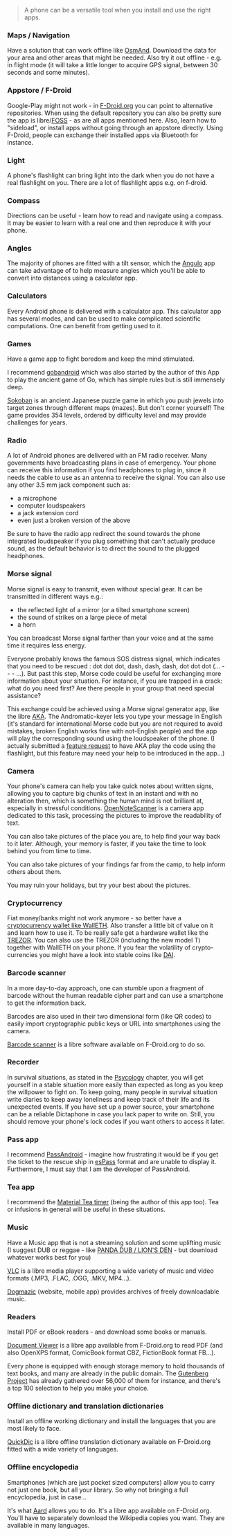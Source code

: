 > A phone can be a versatile tool when you install and use the right apps. 

### Maps / Navigation

Have a solution that can work offline like [OsmAnd](http://osmand.net). Download the data for your area and other areas that might be needed. Also try it out offline - e.g. in flight mode (it will take a little longer to acquire GPS signal, between 30 seconds and some minutes). 

### Appstore / F-Droid

Google-Play might not work - in [F-Droid.org](http://fdroid.org) you can point to alternative repositories. When using the default repository you can also be pretty sure the app is libre/[FOSS](https://en.wikipedia.org/wiki/Free_and_open-source_software) - as are all apps mentioned here.  Also, learn how to "sideload", or install apps without going through an appstore directly. Using F-Droid, people can exchange their installed apps via Bluetooth for instance.

### Light 

A phone's flashlight can bring light into the dark when you do not have a real flashlight on you. There are a lot of flashlight apps e.g. on f-droid.

### Compass

Directions can be useful - learn how to read and navigate using a compass. It may be easier to learn with a real one and then reproduce it with your phone.

### Angles

The majority of phones are fitted with a tilt sensor, which the [Angulo](https://www.domob.eu/projects/angulo.php) app can take advantage of to help measure angles which you'll be able to convert into distances using a calculator app.

### Calculators

Every Android phone is delivered with a calculator app. This calculator app has several modes, and can be used to make complicated scientific computations. One can benefit from getting used to it.

### Games

Have a game app to fight boredom and keep the mind stimulated.

I recommend [gobandroid](https://github.com/ligi/gobandroid) which was also started by the author of this App to play the ancient game of Go, which has simple rules but is still immensely deep.

[Sokoban](https://github.com/mobilepearls/com.mobilepearls.sokoban) is an ancient Japanese puzzle game in which you push jewels into target zones through different maps (mazes). But don't corner yourself! The game provides 354 levels, ordered by difficulty level and may provide challenges for years.

### Radio

A lot of Android phones are delivered with an FM radio receiver. Many governments have broadcasting plans in case of emergency. Your phone can receive this information if you find headphones to plug in, since it needs the cable to use as an antenna to receive the signal. You can also use any other 3.5 mm jack component such as:
* a microphone
* computer loudspeakers
* a jack extension cord
* even just a broken version of the above

Be sure to have the radio app redirect the sound towards the phone integrated loudspeaker if you plug something that can't actually produce sound, as the default behavior is to direct the sound to the plugged headphones.

### Morse signal

Morse signal is easy to transmit, even without special gear. It can be transmitted in different ways e.g.:
* the reflected light of a mirror (or a tilted smartphone screen)
* the sound of strikes on a large piece of metal
* a horn

You can broadcast Morse signal farther than your voice and at the same time it requires less energy.

Everyone probably knows the famous SOS distress signal, which indicates that you need to be rescued : dot dot dot, dash, dash, dash, dot dot dot (... - - - ...). But past this step, Morse code could be useful for exchanging more information about your situation. For instance, if you are trapped in a crack: what do you need first? Are there people in your group that need special assistance?

This exchange could be achieved using a Morse signal generator app, like the libre [AKA](https://github.com/sussman/androidomatic-keyer). The Andromatic-keyer lets you type your message in English (it's standard for international Morse code but you are not required to avoid mistakes, broken English works fine with not-English people) and the app will play the corresponding sound using the loudspeaker of the phone. (I actually submitted a [feature request](https://github.com/sussman/androidomatic-keyer/issues/31) to have AKA play the code using the flashlight, but this feature may need your help to be introduced in the app…)

### Camera

Your phone's camera can help you take quick notes about written signs, allowing you to capture big chunks of text in an instant and with no alteration then, which is something the human mind is not brilliant at, especially in stressful conditions. [OpenNoteScanner](https://github.com/ctodobom/OpenNoteScanner) is a camera app dedicated to this task, processing the pictures to improve the readability of text.

You can also take pictures of the place you are, to help find your way back to it later. Although, your memory is faster, if you take the time to look behind you from time to time.

You can also take pictures of your findings far from the camp, to help inform others about them.

You may ruin your holidays, but try your best about the pictures.

### Cryptocurrency 

Fiat money/banks might not work anymore - so better have a [cryptocurrency wallet like WallETH](http://walleth.org). Also transfer a little bit of value on it and learn how to use it. To be really safe get a hardware wallet like the [TREZOR](https://shop.trezor.io?a=walleth.org). You can also use the TREZOR (including the new model T) together with WallETH on your phone. If you fear the volatility of crypto-currencies you might have a look into stable coins like [DAI](https://dai.makerdao.com).

### Barcode scanner

In a more day-to-day approach, one can stumble upon a fragment of barcode without the human readable cipher part and can use a smartphone to get the information back.

Barcodes are also used in their two dimensional form (like QR codes) to easily import cryptographic public keys or URL into smartphones using the camera.

[Barcode scanner](https://github.com/zxing/zxing) is a libre software available on F-Droid.org to do so.

### Recorder

In survival situations, as stated in the [Psycology](Psychology) chapter, you will get yourself in a stable situation more easily than expected as long as you keep the willpower to fight on. To keep going, many people in survival situation write diaries to keep away loneliness and keep track of their life and its unexpected events. If you have set up a power source, your smartphone can be a reliable Dictaphone in case you lack paper to write on. Still, you should remove your phone's lock codes if you want others to access it later.

### Pass app

I recommend [PassAndroid](https://github.com/ligi/PassAndroid) - imagine how frustrating it would be if you get the ticket to the rescue ship in [esPass](http://espass.it) format and are unable to display it. Furthermore, I must say that I am the developer of PassAndroid.

### Tea app

I recommend the [Material Tea timer](https://github.com/ligi/MaterialTeaTimer) (being the author of this app too). Tea or infusions in general will be useful in these situations.

### Music

Have a Music app that is not a streaming solution and some uplifting music (I suggest DUB or reggae - like [PANDA DUB / LION'S DEN](PandaDubLionsDen) - but download whatever works best for you)

[VLC](https://www.videolan.org/vlc/download-android.html) is a libre media player supporting a wide variety of music and video formats (.MP3, .FLAC, .OGG, .MKV, MP4…).

[Dogmazic](http://www.dogmazic.net/?lang=en) (website, mobile app) provides archives of freely downloadable music.

### Readers

Install PDF or eBook readers - and download some books or manuals.

[Document Viewer](https://github.com/PrivacyApps/document-viewer) is a libre app available from F-Droid.org to read PDF (and also OpenXPS format, ComicBook format CBZ, FictionBook format FB…).

Every phone is equipped with enough storage memory to hold thousands of text books, and many are already in the public domain. The [Gutenberg Project](https://www.gutenberg.org/) has already gathered over 56,000 of them for instance, and there's a top 100 selection to help you make your choice.

### Offline dictionary and translation dictionaries

Install an offline working dictionary and install the languages that you are most likely to face.

[QuickDic](https://github.com/rdoeffinger/Dictionary) is a libre offline translation dictionary available on F-Droid.org fitted with a wide variety of languages.

### Offline encyclopedia

Smartphones (which are just pocket sized computers) allow you to carry not just one book, but all your library. So why not bringing a full encyclopedia, just in case…

It's what [Aard](https://aarddict.org) allows you to do. It's a libre app available on F-Droid.org. You'll have to separately download the Wikipedia copies you want. They are available in many languages.